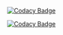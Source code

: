 [![Codacy Badge](https://api.codacy.com/project/badge/Grade/74dcf512fcd24bdc971d1d57272c6e5e)](https://www.codacy.com/app/toast38coza/InvoiceGuru?utm_source=github.com&amp;utm_medium=referral&amp;utm_content=AppointmentGuru/InvoiceGuru&amp;utm_campaign=Badge_Grade)

[![Codacy Badge](https://api.codacy.com/project/badge/Coverage/74dcf512fcd24bdc971d1d57272c6e5e)](https://www.codacy.com/app/toast38coza/InvoiceGuru?utm_source=github.com&utm_medium=referral&utm_content=AppointmentGuru/InvoiceGuru&utm_campaign=Badge_Coverage)